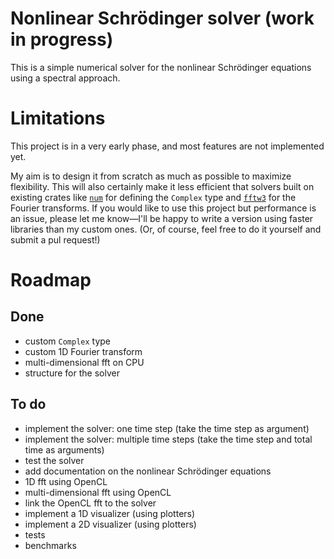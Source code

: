 # Nonlinear Schrödinger solver (work in progress)

This is a simple numerical solver for the nonlinear Schrödinger equations using a spectral approach. 

# Limitations

This project is in a very early phase, and most features are not implemented yet.

My aim is to design it from scratch as much as possible to maximize flexibility. This will also certainly make it less efficient that solvers built on existing crates like [`num`](https://docs.rs/num/0.4.0/num/) for defining the `Complex` type and [`fftw3`](https://github.com/rust-math/fftw) for the Fourier transforms. If you would like to use this project but performance is an issue, please let me know—I'll be happy to write a version using faster libraries than my custom ones. (Or, of course, feel free to do it yourself and submit a pul request!)

# Roadmap

## Done

* custom `Complex` type
* custom 1D Fourier transform
* multi-dimensional fft on CPU
* structure for the solver

## To do

* implement the solver: one time step (take the time step as argument)
* implement the solver: multiple time steps (take the time step and total time as arguments)
* test the solver
* add documentation on the nonlinear Schrödinger equations
* 1D fft using OpenCL
* multi-dimensional fft using OpenCL
* link the OpenCL fft to the solver
* implement a 1D visualizer (using plotters)
* implement a 2D visualizer (using plotters)
* tests 
* benchmarks
